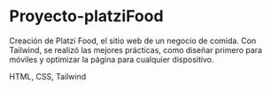 # Proyecto-platziFood

Creación de Platzi Food, el sitio web de un negocio de comida. Con Tailwind, se realizó las mejores prácticas, 
como diseñar primero para móviles y optimizar la página para cualquier dispositivo.

HTML, CSS, Tailwind
